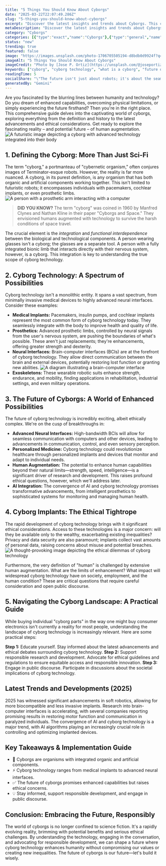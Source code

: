```yaml
---
title: "5 Things You Should Know About Cyborgs"
date: "2025-03-22T22:07:49.286Z"
slug: "5-things-you-should-know-about-cyborgs"
excerpt: "Discover the latest insights and trends about Cyborgs. This comprehensive guide covers everything you need to know about Cyborgs in 2025."
metaDescription: "Discover the latest insights and trends about Cyborgs. This comprehensive guide covers everything you need to know about Cyborgs in 2025."
category: "Cyborgs"
categories: [{"type":"exact","name":"Cyborgs"},{"type":"general","name":"Biomedical Engineering"},{"type":"medium","name":"Prosthetics Design"},{"type":"specific","name":"Neural Interfaces"},{"type":"niche","name":"Brain-Computer Interfaces"}]
status: "new"
trending: true
featured: false
image: "https://images.unsplash.com/photo-1706705505194-d8bdb0d9924f?q=85&w=1200&fit=max&fm=webp&auto=compress"
imageAlt: "5 Things You Should Know About Cyborgs"
imageCredit: "Photo by [Jose P. Ortiz](https://unsplash.com/@joseportiz) on Unsplash"
keywords: ["cyborg", "cyborg technology", "what is a cyborg", "future of cyborgs", "cyborg implants", "best cyborg movies", "buy cyborg parts", "cyborg enhancements", "human augmentation cyborg", "cyborg definition"]
readingTime: 5
socialShare: "\"The future isn't just about robots; it's about the seamless integration of technology with our very being.  The ethical implications of cyborg technology are as fascinating as its potential.\""
generatedBy: "Gemini"
---
```




Are you fascinated by the blurring lines between humanity and technology?  Do you dream of enhanced capabilities, overcoming physical limitations, or simply experiencing the future firsthand? Then you're in the right place. This comprehensive guide delves into the captivating world of cyborgs, exploring everything from the definition and history to the latest advancements and ethical considerations.  Get ready to explore the fascinating reality – and potential future – of human augmentation. ![A futuristic image depicting a cyborg with advanced technology integrated into their body](https://images.unsplash.com/photo-1536826340696-adb3811c02c1?q=85&w=1200&fit=max&fm=webp&auto=compress)

## 1. Defining the Cyborg: More Than Just Sci-Fi

The term "cyborg," a portmanteau of "cybernetic organism," often conjures images of Terminator-esque robots.  However, the reality is far more nuanced.  A cyborg, in its purest definition, is any organism that has both organic and artificial components working together.  This isn't limited to futuristic robots; it encompasses individuals with pacemakers, cochlear implants, or even prosthetic limbs.  ![A person with a prosthetic arm interacting with a computer](https://images.unsplash.com/photo-1706705561547-09e77be74b52?q=85&w=1200&fit=max&fm=webp&auto=compress)

> **DID YOU KNOW?** The term "cyborg" was coined in 1960 by Manfred Clynes and Nathan Kline in their paper "Cyborgs and Space." They envisioned humans augmented with technology to survive the harsh conditions of space travel.

The crucial element is the *integration* and *functional interdependence* between the biological and technological components.  A person wearing glasses isn't a cyborg; the glasses are a separate tool. A person with a fully integrated bionic limb that interacts directly with their nervous system, however, is a cyborg. This integration is key to understanding the true scope of cyborg technology.

## 2. Cyborg Technology: A Spectrum of Possibilities

Cyborg technology isn't a monolithic entity. It spans a vast spectrum, from minimally invasive medical devices to highly advanced neural interfaces.  Consider these examples:

* **Medical Implants:** Pacemakers, insulin pumps, and cochlear implants represent the most common form of cyborg technology today. They seamlessly integrate with the body to improve health and quality of life.
* **Prosthetics:** Advanced prosthetic limbs, controlled by neural signals from the user's nervous system, are pushing the boundaries of what's possible.  These aren't just replacements; they're enhancements, offering greater strength and dexterity.
* **Neural Interfaces:**  Brain-computer interfaces (BCIs) are at the forefront of cyborg technology.  They allow direct communication between the brain and external devices, potentially restoring lost function or granting new abilities.  ![A diagram illustrating a brain-computer interface](https://images.unsplash.com/photo-1706705505194-d8bdb0d9924f?q=85&w=1200&fit=max&fm=webp&auto=compress)
* **Exoskeletons:** These wearable robotic suits enhance strength, endurance, and mobility, finding applications in rehabilitation, industrial settings, and even military operations.

## 3. The Future of Cyborgs:  A World of Enhanced Possibilities

The future of cyborg technology is incredibly exciting, albeit ethically complex.  We're on the cusp of breakthroughs in:

* **Advanced Neural Interfaces:**  High-bandwidth BCIs will allow for seamless communication with computers and other devices, leading to advancements in communication, control, and even sensory perception.
* **Personalized Medicine:**  Cyborg technology could revolutionize healthcare through personalized implants and devices that monitor and adapt to individual needs.
* **Human Augmentation:**  The potential to enhance human capabilities beyond their natural limits—strength, speed, intelligence—is a significant driver of research and development.  This raises profound ethical questions, however, which we'll address later.
* **AI Integration:** The convergence of AI and cyborg technology promises transformative advancements, from intelligent prosthetics to sophisticated systems for monitoring and managing human health.

## 4. Cyborg Implants:  The Ethical Tightrope

The rapid development of cyborg technology brings with it significant ethical considerations.  Access to these technologies is a major concern: will they be available only to the wealthy, exacerbating existing inequalities?  Privacy and data security are also paramount;  implants collect vast amounts of personal data, raising concerns about misuse and potential breaches. ![A thought-provoking image depicting the ethical dilemmas of cyborg technology](https://images.unsplash.com/photo-1706705558098-12957a9dd7cc?q=85&w=1200&fit=max&fm=webp&auto=compress)

Furthermore, the very definition of "human" is challenged by extensive human augmentation.  What are the limits of enhancement?  What impact will widespread cyborg technology have on society, employment, and the human condition? These are critical questions that require careful consideration and open public discourse.

## 5.  Navigating the Cyborg Landscape:  A Practical Guide

While buying individual "cyborg parts" in the way one might buy consumer electronics isn't currently a reality for most people,  understanding the landscape of cyborg technology is increasingly relevant.  Here are some practical steps:

**Step 1:**  Educate yourself.  Stay informed about the latest advancements and ethical debates surrounding cyborg technology.
**Step 2:**  Support responsible research and development.  Advocate for ethical guidelines and regulations to ensure equitable access and responsible innovation.
**Step 3:**  Engage in public discourse.  Participate in discussions about the societal implications of cyborg technology.

##  Latest Trends and Developments (2025)

2025 has witnessed significant advancements in soft robotics, allowing for more biocompatible and less invasive implants.  Research into brain-computer interfaces is accelerating, with several companies reporting promising results in restoring motor function and communication in paralyzed individuals.  The convergence of AI and cyborg technology is a major trend, with AI algorithms playing an increasingly crucial role in controlling and optimizing implanted devices.

## Key Takeaways & Implementation Guide

* 🔑 Cyborgs are organisms with integrated organic and artificial components.
* ⚡ Cyborg technology ranges from medical implants to advanced neural interfaces.
* ✅ The future of cyborgs promises enhanced capabilities but raises ethical concerns.
* 💡  Stay informed, support responsible development, and engage in public discourse.

## Conclusion: Embracing the Future, Responsibly

The world of cyborgs is no longer confined to science fiction. It's a rapidly evolving reality, brimming with potential benefits and serious ethical challenges.  By understanding the technology, engaging in the conversation, and advocating for responsible development, we can shape a future where cyborg technology enhances humanity without compromising our values or creating new inequalities.  The future of cyborgs is our future—let's build it wisely.


